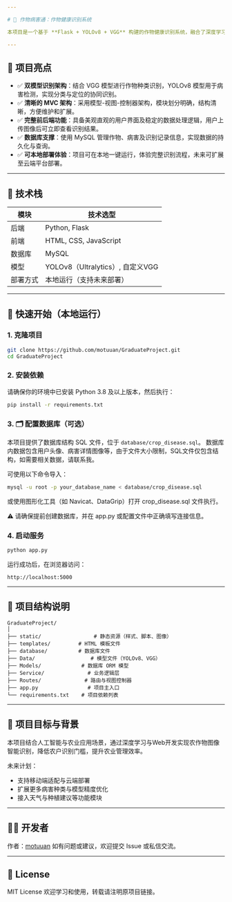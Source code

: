 ```yaml
---

# 🌾 作物病害通：作物健康识别系统

本项目是一个基于 **Flask + YOLOv8 + VGG** 构建的作物健康识别系统，融合了深度学习图像识别技术与前后端开发能力，能够实现农作物种类自动识别及病害检测，并支持部分病害信息的检索与查看，旨在为农业提供智能化、低门槛的辅助诊断工具。

---
```


## 📌 项目亮点

- ✅ **双模型识别架构**：结合 VGG 模型进行作物种类识别，YOLOv8 模型用于病害检测，实现分类与定位的协同识别。
- ✅ **清晰的 MVC 架构**：采用模型-视图-控制器架构，模块划分明确，结构清晰，方便维护和扩展。
- ✅ **完整前后端功能**：具备美观直观的用户界面及稳定的数据处理逻辑，用户上传图像后可立即查看识别结果。
- ✅ **数据库支撑**：使用 MySQL 管理作物、病害及识别记录信息，实现数据的持久化与查询。
- ✅ **可本地部署体验**：项目可在本地一键运行，体验完整识别流程，未来可扩展至云端平台部署。

---

## 🧠 技术栈

| 模块     | 技术选型                         |
|----------|----------------------------------|
| 后端     | Python, Flask                    |
| 前端     | HTML, CSS, JavaScript            |
| 数据库   | MySQL                            |
| 模型     | YOLOv8（Ultralytics）, 自定义VGG |
| 部署方式 | 本地运行（支持未来部署）         |

---

## 🚀 快速开始（本地运行）

### 1. 克隆项目

```bash
git clone https://github.com/motuuan/GraduateProject.git
cd GraduateProject
````

### 2. 安装依赖

请确保你的环境中已安装 Python 3.8 及以上版本，然后执行：

```bash
pip install -r requirements.txt
```

### 3. 🗂 配置数据库（可选）

本项目提供了数据库结构 SQL 文件，位于 `database/crop_disease.sql`。
数据库内数据包含用户头像、病害详情图像等，由于文件大小限制，SQL文件仅包含结构，如需要相关数据，请联系我。

可使用以下命令导入：

```bash
mysql -u root -p your_database_name < database/crop_disease.sql
```
或使用图形化工具（如 Navicat、DataGrip）打开 crop_disease.sql 文件执行。

⚠️ 请确保提前创建数据库，并在 app.py 或配置文件中正确填写连接信息。

### 4. 启动服务

```bash
python app.py
```

运行成功后，在浏览器访问：

```
http://localhost:5000
```

---

## 📁 项目结构说明

```
GraduateProject/
│
├── static/                 # 静态资源（样式、脚本、图像）
├── templates/         # HTML 模板文件
├── database/          # 数据库文件
├── Data/                  # 模型文件（YOLOv8、VGG）
├── Models/             # 数据库 ORM 模型
├── Service/              # 业务逻辑层
├── Routes/              # 路由与视图控制器
├── app.py                # 项目主入口
└── requirements.txt    # 项目依赖列表
```

---

## 🎯 项目目标与背景

本项目结合人工智能与农业应用场景，通过深度学习与Web开发实现农作物图像智能识别，降低农户识别门槛，提升农业管理效率。

未来计划：

* 支持移动端适配与云端部署
* 扩展更多病害种类与模型精度优化
* 接入天气与种植建议等功能模块

---

## 🙋‍♀️ 开发者

作者：[motuuan](https://github.com/motuuan)
如有问题或建议，欢迎提交 Issue 或私信交流。

---

## 📃 License

MIT License
欢迎学习和使用，转载请注明原项目链接。

